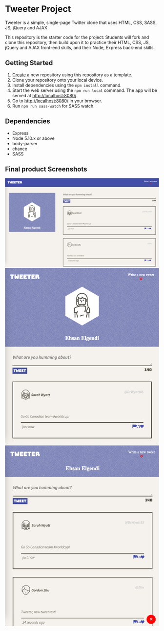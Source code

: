 # Tweeter Project

Tweeter is a simple, single-page Twitter clone that uses HTML, CSS, SASS, JS, jQuery and AJAX

This repository is the starter code for the project: Students will fork and clone this repository, then build upon it to practice their HTML, CSS, JS, jQuery and AJAX front-end skills, and their Node, Express back-end skills.

## Getting Started

1. [Create](https://docs.github.com/en/repositories/creating-and-managing-repositories/creating-a-repository-from-a-template) a new repository using this repository as a template.
2. Clone your repository onto your local device.
3. Install dependencies using the `npm install` command.
3. Start the web server using the `npm run local` command. The app will be served at <http://localhost:8080/>.
4. Go to <http://localhost:8080/> in your browser.
5. Run `npm run sass-watch` for SASS watch.

## Dependencies

- Express
- Node 5.10.x or above
- body-parser
- chance
- SASS
## Final product Screenshots

!["Screenshot of tweeter desktop view"](https://github.com/ehsanelgendi/tweeter/blob/master/docs/desktop_view.png?raw=true)
!["Screenshot of tweeter mobile view"](https://github.com/ehsanelgendi/tweeter/blob/master/docs/mobile_view.png?raw=true)
!["Screenshot of tweeter scroll"](https://github.com/ehsanelgendi/tweeter/blob/master/docs/scroll.png?raw=true)